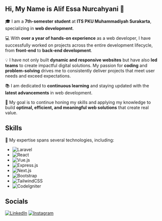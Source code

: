 ## Hi, My Name is Alif Essa Nurcahyani 👋

🎓 I am a **7th-semester student** at **ITS PKU Muhammadiyah Surakarta**, specializing in **web development**.  

💻 With **over a year of hands-on experience** as a web developer, I have successfully worked on projects across the entire development lifecycle, from **front-end** to **back-end development**.

💡 I have not only built **dynamic and responsive websites** but have also **led teams** to create impactful digital solutions. My passion for **coding** and **problem-solving** drives me to consistently deliver projects that meet user needs and exceed expectations.  

📚 I am dedicated to **continuous learning** and staying updated with the **latest advancements** in web development.  

🎯 My goal is to continue honing my skills and applying my knowledge to build **optimal, efficient, and meaningful web solutions** that create real value.


<!--
**Al1en131/Al1en131** is a ✨ _special_ ✨ repository because its `README.md` (this file) appears on your GitHub profile.

Here are some ideas to get you started:

- 🔭 I’m currently working on ...
- 🌱 I’m currently learning ...
- 👯 I’m looking to collaborate on ...
- 🤔 I’m looking for help with ...
- 💬 Ask me about ...
- 📫 How to reach me: ...
- 😄 Pronouns: ...
- ⚡ Fun fact: ...
-->

## Skills
🚀 My expertise spans several technologies, including:  
- ![Laravel](https://img.shields.io/badge/Laravel-%23FF2D20.svg?style=for-the-badge&logo=laravel&logoColor=white)  
- ![React](https://img.shields.io/badge/React-%2361DAFB.svg?style=for-the-badge&logo=react&logoColor=white)  
- ![Vue.js](https://img.shields.io/badge/Vue.js-%234FC08D.svg?style=for-the-badge&logo=vue.js&logoColor=white)  
- ![Express.js](https://img.shields.io/badge/Express.js-%23000000.svg?style=for-the-badge&logo=express&logoColor=white)  
- ![Next.js](https://img.shields.io/badge/Next.js-%23000000.svg?style=for-the-badge&logo=next.js&logoColor=white)  
- ![Bootstrap](https://img.shields.io/badge/Bootstrap-%237952B3.svg?style=for-the-badge&logo=bootstrap&logoColor=white)  
- ![TailwindCSS](https://img.shields.io/badge/TailwindCSS-%2338B2AC.svg?style=for-the-badge&logo=tailwind-css&logoColor=white)  
- ![CodeIgniter](https://img.shields.io/badge/CodeIgniter-%23DD4814.svg?style=for-the-badge&logo=codeigniter&logoColor=white)
  
## Socials
[![LinkedIn](https://img.shields.io/badge/LinkedIn-0077B5?style=flat-square&logo=linkedin&logoColor=white)](https://www.linkedin.com/in/alif-essa-nurcahyani-4a0b85280/)
[![Instagram](https://img.shields.io/badge/Instagram-E4405F?style=flat-square&logo=instagram&logoColor=white)](https://www.instagram.com/alif_essa_nurcahyani)
